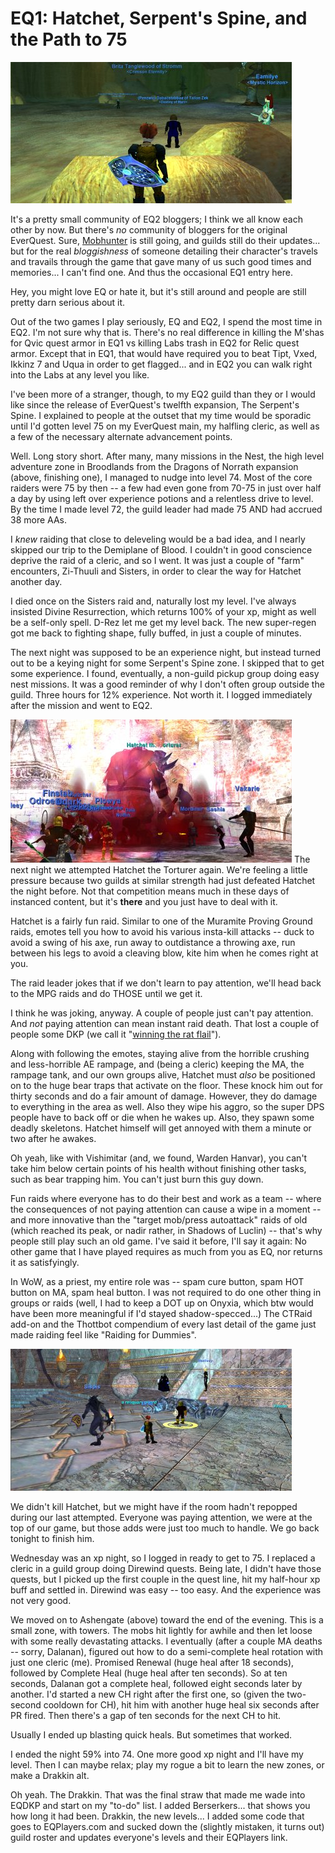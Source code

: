 # EQ1: Hatchet, Serpent's Spine, and the Path to 75

![The Nest](../uploads/2006/09/nest.jpg)

It's a pretty small community of EQ2 bloggers; I think we all know each other by now. But there's *no* community of bloggers for the original EverQuest. Sure, [Mobhunter](http://mobhunter.com/ "Mobhunter") is still going, and guilds still do their updates... but for the real *bloggishness* of someone detailing their character's travels and travails through the game that gave many of us such good times and memories... I can't find one. And thus the occasional EQ1 entry here.

Hey, you might love EQ or hate it, but it's still around and people are still pretty darn serious about it.

Out of the two games I play seriously, EQ and EQ2, I spend the most time in EQ2. I'm not sure why that is. There's no real difference in killing the M'shas for Qvic quest armor in EQ1 vs killing Labs trash in EQ2 for Relic quest armor. Except that in EQ1, that would have required you to beat Tipt, Vxed, Ikkinz 7 and Uqua in order to get flagged... and in EQ2 you can walk right into the Labs at any level you like.

I've been more of a stranger, though, to my EQ2 guild than they or I would like since the release of EverQuest's twelfth expansion, The Serpent's Spine. I explained to people at the outset that my time would be sporadic until I'd gotten level 75 on my EverQuest main, my halfling cleric, as well as a few of the necessary alternate advancement points.

Well. Long story short. After many, many missions in the Nest, the high level adventure zone in Broodlands from the Dragons of Norrath expansion (above, finishing one), I managed to nudge into level 74. Most of the core raiders were 75 by then -- a few had even gone from 70-75 in just over half a day by using left over experience potions and a relentless drive to level. By the time I made level 72, the guild leader had made 75 AND had accrued 38 more AAs.

I *knew* raiding that close to deleveling would be a bad idea, and I nearly skipped our trip to the Demiplane of Blood. I couldn't in good conscience deprive the raid of a cleric, and so I went. It was just a couple of "farm" encounters, Zi-Thuuli and Sisters, in order to clear the way for Hatchet another day.

I died once on the Sisters raid and, naturally lost my level. I've always insisted Divine Resurrection, which returns 100% of your xp, might as well be a self-only spell. D-Rez let me get my level back. The new super-regen got me back to fighting shape, fully buffed, in just a couple of minutes.

The next night was supposed to be an experience night, but instead turned out to be a keying night for some Serpent's Spine zone. I skipped that to get some experience. I found, eventually, a non-guild pickup group doing easy nest missions. It was a good reminder of why I don't often group outside the guild. Three hours for 12% experience. Not worth it. I logged immediately after the mission and went to EQ2.

![Hatchet the Torturer](../uploads/2006/09/hatchet.jpg)
The next night we attempted Hatchet the Torturer again. We're feeling a little pressure because two guilds at similar strength had just defeated Hatchet the night before. Not that competition means much in these days of instanced content, but it's **there** and you just have to deal with it.

Hatchet is a fairly fun raid. Similar to one of the Muramite Proving Ground raids, emotes tell you how to avoid his various insta-kill attacks -- duck to avoid a swing of his axe, run away to outdistance a throwing axe, run between his legs to avoid a cleaving blow, kite him when he comes right at you.

The raid leader jokes that if we don't learn to pay attention, we'll head back to the MPG raids and do THOSE until we get it.

I think he was joking, anyway. A couple of people just can't pay attention. And *not* paying attention can mean instant raid death. That lost a couple of people some DKP (we call it "[winning the rat flail](http://www.vgcats.com/comics/?strip_id=110 "VG Cats - Skittles!")").

Along with following the emotes, staying alive from the horrible crushing and less-horrible AE rampage, and (being a cleric) keeping the MA, the rampage tank, and our own groups alive, Hatchet must *also* be positioned on to the huge bear traps that activate on the floor. These knock him out for thirty seconds and do a fair amount of damage. However, they do damage to everything in the area as well. Also they wipe his aggro, so the super DPS people have to back off or die when he wakes up. Also, they spawn some deadly skeletons. Hatchet himself will get annoyed with them a minute or two after he awakes.

Oh yeah, like with Vishimitar (and, we found, Warden Hanvar), you can't take him below certain points of his health without finishing other tasks, such as bear trapping him. You can't just burn this guy down.

Fun raids where everyone has to do their best and work as a team -- where the consequences of not paying attention can cause a wipe in a moment -- and more innovative than the "target mob/press autoattack" raids of old (which reached its peak, or nadir rather, in Shadows of Luclin) -- that's why people still play such an old game. I've said it before, I'll say it again: No other game that I have played requires as much from you as EQ, nor returns it as satisfyingly.

In WoW, as a priest, my entire role was -- spam cure button, spam HOT button on MA, spam heal button. I was not required to do one other thing in groups or raids (well, I had to keep a DOT up on Onyxia, which btw would have been more meaningful if I'd stayed shadow-specced...) The CTRaid add-on and the Thottbot compendium of every last detail of the game just made raiding feel like "Raiding for Dummies".

![Ashengate](../uploads/2006/09/ashengate.jpg)

We didn't kill Hatchet, but we might have if the room hadn't repopped during our last attempted. Everyone was paying attention, we were at the top of our game, but those adds were just too much to handle. We go back tonight to finish him.

Wednesday was an xp night, so I logged in ready to get to 75. I replaced a cleric in a guild group doing Direwind quests. Being late, I didn't have those quests, but I picked up the first couple in the quest line, hit my half-hour xp buff and settled in. Direwind was easy -- too easy. And the experience was not very good.

We moved on to Ashengate (above) toward the end of the evening. This is a small zone, with towers. The mobs hit lightly for awhile and then let loose with some really devastating attacks. I eventually (after a couple MA deaths -- sorry, Dalanan), figured out how to do a semi-complete heal rotation with just one cleric (me). Promised Renewal (huge heal after 18 seconds), followed by Complete Heal (huge heal after ten seconds). So at ten seconds, Dalanan got a complete heal, followed eight seconds later by another. I'd started a new CH right after the first one, so (given the two-second cooldown for CH), hit him with another huge heal six seconds after PR fired. Then there's a gap of ten seconds for the next CH to hit.

Usually I ended up blasting quick heals. But sometimes that worked.

I ended the night 59% into 74. One more good xp night and I'll have my level. Then I can maybe relax; play my rogue a bit to learn the new zones, or make a Drakkin alt.

Oh yeah. The Drakkin. That was the final straw that made me wade into EQDKP and start on my "to-do" list. I added Berserkers... that shows you how long it had been. Drakkin, the new levels... I added some code that goes to EQPlayers.com and sucked down the (slightly mistaken, it turns out) guild roster and updates everyone's levels and their EQPlayers link.
